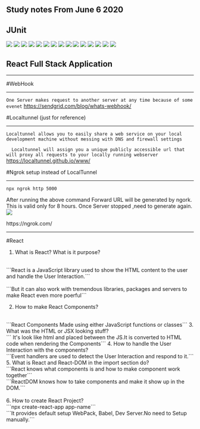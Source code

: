 Study notes From June 6 2020
-------------------------------------------------------------------------------------------------------------------------------------------

<h2>JUnit</h2>
<img src="https://github.com/mathan26/notes/blob/master/Images/0%20Junit%20agenta.PNG"/>
<img src="https://github.com/mathan26/notes/blob/master/Images/1%20what%20is%20Junit.PNG"/>
<img src="https://github.com/mathan26/notes/blob/master/Images/2%20Advantages%20of%20Junit.PNG"/>
<img src=https://github.com/mathan26/notes/blob/master/Images/3%20Junit%20features.PNG/>
<img src=  https://github.com/mathan26/notes/blob/master/Images/4%20TheJunitFrameWork.PNG/>
<img src=  https://github.com/mathan26/notes/blob/master/Images/5%20TheTextFixures.PNG/>
<img src=  https://github.com/mathan26/notes/blob/master/Images/6%20TheTestSuites.PNG/>
<img src=  https://github.com/mathan26/notes/blob/master/Images/7%20TestRunners.PNG/>
<img src=  https://github.com/mathan26/notes/blob/master/Images/8%20Junit%20Classes.PNG/>
<img src=  https://github.com/mathan26/notes/blob/master/Images/9%20CodeatTest1.PNG/>
<img src=  https://github.com/mathan26/notes/blob/master/Images/10%20JunitCoreClass.PNG/>
<img src=  https://github.com/mathan26/notes/blob/master/Images/11%20JunitAnnotationandAssertStmnts.PNG/>
<img src=  https://github.com/mathan26/notes/blob/master/Images/12%20JunitAnnotationandAssertStmnts2.PNG/>
<img src=  https://github.com/mathan26/notes/blob/master/Images/13%20Exception.PNG/>
<img src=  https://github.com/mathan26/notes/blob/master/Images/15%20JunitVsTestNG.PNG/>

<h2>React Full Stack Application</h2>
<hr></hr>

#WebHook
<hr></hr>

```One Server makes request to another server at any time because of some evenet```
https://sendgrid.com/blog/whats-webhook/

#Localtunnel (just for reference)
<hr></hr>

```Localtunnel allows you to easily share a web service on your local development machine without messing with DNS and firewall settings``` 
  
 ```  Localtunnel will assign you a unique publicly accessible url that will proxy all requests to your locally running webserver```
https://localtunnel.github.io/www/

#Ngrok setup instead of LocalTunnel
<hr></hr>

```npx ngrok http 5000```

<p>After running the above command Forward URL will be generated by ngork.
This is valid only for 8 hours.
Once Server stopped ,need to generate again.
  <img src="https://github.com/mathan26/notes/blob/master/Images/16%20ngork.PNG"/>
</p>
https://ngrok.com/

<hr/>

#React
1. What is React? What is it purpose?
<br/>
```React is a JavaScript library used to show the HTML content to the user and handle the User Interaction.```
<br/><br/>
```But it can also work with tremendous libraries, packages and servers to make React even more poerful```

2. How to make React Components?
<br/>
```React Components Made using either JavaScript functions or classes```
3. What was the HTML or JSX looking stuff?
<br/>
    ``` It's look like html and placed between the JS.It is converted to HTML code when rendering the Components```
4. How to handle the User Interaction with the components?
<br/>
```Event handlers are used to detect the User Interaction and respond to it.```
5. What is React and React-DOM in the import section do?
   <br/>
   ```React knows what components is and how to make component work together```
   <br/>
   ```ReactDOM knows how to take components and make it show up in the DOM.```
   <br/><br/>
6. How to create React Project?
 <br/>
   ```npx create-react-app app-name```
   <br/>
   ```It provides default setup WebPack, Babel, Dev Server.No need to Setup manually.```